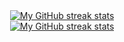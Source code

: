 <!-- Streak stats (Light mode) -->
<div align="center">
  <a href="https://github.com/0xtrungnotchung#gh-light-mode-only">
    <img
       src="https://github-readme-streak-stats-phi-opal.vercel.app/?user=0xtrungnotchung&locale=en&type=svg&hide_border=true&fire=2d77dc&ring=2d77dc&currStreakLabel=000000"
       alt="My GitHub streak stats"
     />
  </a>
</div>

<!-- Streak stats (Dark mode) -->
<div align="center">
  <a href="https://github.com/0xtrungnotchung#gh-dark-mode-only">
    <img
       src="https://github-readme-streak-stats-phi-opal.vercel.app/?user=0xtrungnotchung&background=0d1117&currStreakNum=ffffff&sideNums=ffffff&currStreakLabel=ffffff&sideLabels=ffffff&dates=ffffff&fire=2d77dc&ring=2d77dc&locale=en&type=svg&hide_border=true"
       alt="My GitHub streak stats"
     />
  </a>
</div>
